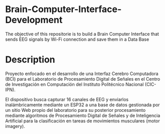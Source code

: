 # Brain-Computer-Interface-Development
The objective of this repositorie is to build a Brain Computer Interface that sends EEG signals by Wi-Fi connection and save them in a Data Base

# Description
Proyecto enfocado en el desarrollo de una Interfaz Cerebro Computadora (BCI) para el Laboratorio de Procesamiento Digital de Señales en el Centro de Investigación en Computación del Instituto Politécnico Nacional (CIC-IPN). 

El dispositivo busca capturar 16 canales de EEG y enviarlos inalámbricamente mediante un ESP32 a una base de datos gestionada por un sitio Web propio del laboratorio para su posterior procesamiento mediante algoritmos de Procesamiento Digital de Señales y de Inteligencia Artificial para la clasificación en tareas de movimientos musculares (motor imagery).
